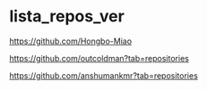 # lista_repos_ver
https://github.com/Hongbo-Miao

https://github.com/outcoldman?tab=repositories

https://github.com/anshumankmr?tab=repositories
